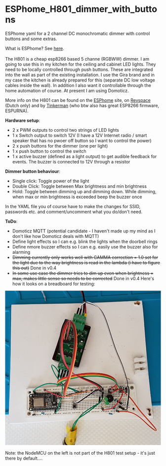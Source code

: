 # ESPhome_H801_dimmer_with_buttons
ESPhome yaml for a 2 channel DC monochromatic dimmer with control buttons and some extras.

What is ESPhome? See [here](https://esphome.io). <BR><BR>
The H801 is a cheap esp8266 based 5 channe (RGBWW) dimmer. I am going to use this in my kitchen for the ceiling and cabinet LED lights. They need to be locally controlled through push buttons. These are integrated into the wall as part of the existing installation. I use the Gira brand and in my case the kitchen is already prepared for this (separate DC low voltage cables inside the wall). In addition I also want it controllable through the home automation of course. At present I am using Domoticz.

More info on the H801 can be found on the [ESPhome](https://esphome.io/cookbook/h801.html) site, on [Revspace](https://revspace.nl/H801) (Dutch only) and by [Tinkerman](https://tinkerman.cat/post/closer-look-h801-led-wifi-controller) (who btw also has great ESP8266 firmware, ESPURNA).

<B>Hardware setup</B>:

- 2 x PWM outputs to control two strings of LED lights
- 1 x Switch output to switch 12V (I have a 12V Internet radio / smart speaker that has no pwoer off button so I want to control the power)
- 2 x push buttons for the dimmer (one per light)
- 1 x push button to control the switch
- 1 x active buzzer (defined as a light output) to get audible feedback for events. The buzzer is connected to 12V through a resistor

<B>Dimmer button behaviour</B>:

- Single click: Toggle power of the light
- Double Click: Toggle between Max brightness and min brightness
- Hold: Toggle between dimming up and dimming down. While dimming, when max or min brightness is exceeded beep the buzzer once

In the YAML file you of course have to make the changes for SSID, passwords etc. and comment/uncomment what you do/don't need.

<B>ToDo</B>:
- Domoticz MQTT (potential candidate - I haven't made up my mind as I don't like how Domoticz deals with MQTT)
- Define light effects so I can e.g. blink the lights when the doorbell rings
- Define nmore buzzer effects so I can e.g. easily use the buzzer also for alarming
- ~~Dimming currently only works well with GAMMA correction = 1.0 set for the light due to the way brightness is read in the lambda (i have to figure this out)~~ Done in v0.4
- ~~In some use case the dimmer tries to dim up even when brightness = max, makes little sense so needs to be corrected~~ Done in v0.4
Here's how it looks on a breadboard for testing:

![alt text](H801_dimmer.jpg "ESPhome H801 based dimmer - breadboard test setup")

Note: the NodeMCU on the left is not part of the H801 test setup - it's just there by default....
